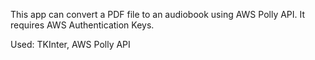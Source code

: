 This app can convert a PDF file to an audiobook using AWS Polly API.
It requires AWS Authentication Keys.

Used:
TKInter, AWS Polly API